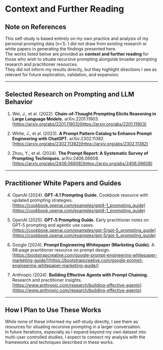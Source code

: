 # Context and Further Reading

## Note on References

This self-study is based entirely on my own practice and analysis of my personal prompting data (n=1). I did not draw from existing research or white papers in generating the findings presented here.  
The works listed below are provided as **context and further reading** for those who wish to situate recursive prompting alongside broader prompting research and practitioner resources.  
They did not inform my results directly, but they highlight directions I see as relevant for future exploration, validation, and expansion.

---

## Selected Research on Prompting and LLM Behavior

1. Wei, J., et al. (2022). **Chain-of-Thought Prompting Elicits Reasoning in Large Language Models.** arXiv:2201.11903.  
   [https://arxiv.org/abs/2201.11903](https://arxiv.org/abs/2201.11903)  

2. White, J., et al. (2023). **A Prompt Pattern Catalog to Enhance Prompt Engineering with ChatGPT.** arXiv:2302.11382.  
   [https://arxiv.org/abs/2302.11382](https://arxiv.org/abs/2302.11382)  

3. Zhou, Y., et al. (2024). **The Prompt Report: A Systematic Survey of Prompting Techniques.** arXiv:2406.06608.  
   [https://arxiv.org/abs/2406.06608](https://arxiv.org/abs/2406.06608)  

---

## Practitioner White Papers and Guides

4. OpenAI (2024). **GPT‑4.1 Prompting Guide.** Cookbook resource with updated prompting strategies.  
   [https://cookbook.openai.com/examples/gpt4-1_prompting_guide](https://cookbook.openai.com/examples/gpt4-1_prompting_guide)  

5. OpenAI (2025). **GPT‑5 Prompting Guide.** Early practitioner notes on GPT‑5 prompting and agentic use cases.  
   [https://cookbook.openai.com/examples/gpt-5/gpt-5_prompting_guide](https://cookbook.openai.com/examples/gpt-5/gpt-5_prompting_guide)  

6. Google (2024). **Prompt Engineering Whitepaper (Marketing Guide).** A 68‑page practitioner resource on prompt design.  
   [https://bootstrapcreative.com/google-prompt-engineering-whitepaper-marketing-guide/](https://bootstrapcreative.com/google-prompt-engineering-whitepaper-marketing-guide/)  

7. Anthropic (2024). **Building Effective Agents with Prompt Chaining.** Research and practitioner insights.  
   [https://www.anthropic.com/research/building-effective-agents](https://www.anthropic.com/research/building-effective-agents)  

---

## How I Plan to Use These Works

While none of these informed my self-study directly, I see them as resources for situating recursive prompting in a larger conversation.  
In future iterations, especially as I expand beyond my own dataset into multi-user controlled studies, I expect to connect my analysis with the frameworks and techniques described in these works.
